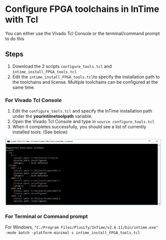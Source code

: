 # Configure FPGA toolchains in InTime with Tcl

You can either use the Vivado Tcl Console or the terminal/command prompt to do this

## Steps
1. Download the 2 scripts `configure_tools.tcl` and `intime_install_FPGA_tools.tcl`
2. Edit the `intime_install_FPGA_tools.tcl`to specify the installation path to the toolchains and license. Multiple toolchains can be configured at the same time.

### For Vivado Tcl Console
1. Edit the `configure_tools.tcl` and specify the InTime installation path under the **yourintimetoolpath** variable.
2. Open the Vivado Tcl Console and type in `source configure_tools.tcl`
3. When it completes successfully, you should see a list of currently installed tools. (See below) 

![alt text](https://github.com/plunify/InTime/blob/master/configuration/Vivado_tcl_console_tool_list.png)


### For Terminal or Command prompt

For Windows, 
`"C:/Program Files/Plunify/InTime/v2.6.11/bin/intime.exe" -mode batch -platform minimal s intime_install_FPGA_tools.tcl`

